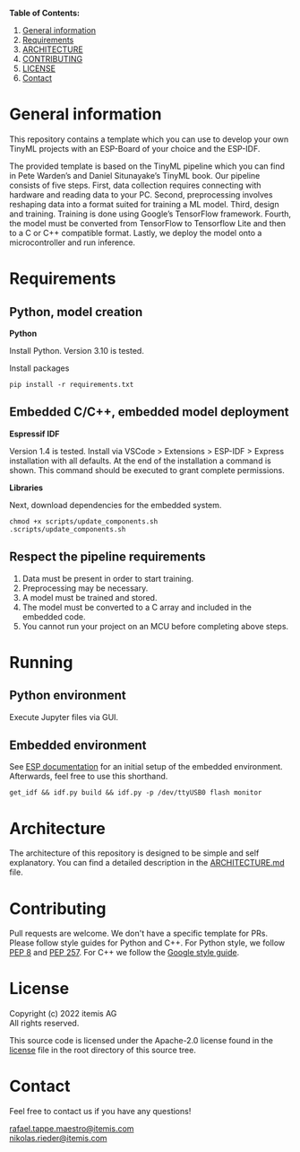 **Table of Contents:**

1. [General information](#general-information)
1. [Requirements](#requirements)
1. [ARCHITECTURE](#architecture)
1. [CONTRIBUTING](#contributing)
1. [LICENSE](#license)
1. [Contact](#contact)

# General information

This repository contains a template which you can use to develop your own TinyML projects with an ESP-Board of your choice and the ESP-IDF. 

The provided template is based on the TinyML pipeline which you can find in Pete Warden’s and Daniel Situnayake’s TinyML book. Our pipeline consists of five steps. First, data collection requires connecting with hardware and reading data to your PC. Second, preprocessing involves reshaping data into a format suited for training a ML model. Third, design and training. Training is done using Google’s TensorFlow framework. Fourth, the model must be converted from TensorFlow to Tensorflow Lite and then to a C or C++ compatible format. Lastly, we deploy the model onto a microcontroller and run inference.

# Requirements

## Python, model creation

**Python**

Install Python. Version 3.10 is tested.

Install packages

    pip install -r requirements.txt

## Embedded C/C++, embedded model deployment

**Espressif IDF**

Version 1.4 is tested.
Install via VSCode > Extensions > ESP-IDF > Express installation with all defaults.
At the end of the installation a command is shown.
This command should be executed to grant complete permissions.

**Libraries**

Next, download dependencies for the embedded system.

    chmod +x scripts/update_components.sh
    .scripts/update_components.sh

## Respect the pipeline requirements

1. Data must be present in order to start training.
2. Preprocessing may be necessary.
3. A model must be trained and stored.
4. The model must be converted to a C array and included in the embedded code.
5. You cannot run your project on an MCU before completing above steps.

# Running

## Python environment

Execute Jupyter files via GUI.

## Embedded environment

See [ESP documentation](https://docs.espressif.com/projects/esp-idf/en/v4.1/get-started/index.html) for an initial setup of the embedded environment.
Afterwards, feel free to use this shorthand.

    get_idf && idf.py build && idf.py -p /dev/ttyUSB0 flash monitor

# Architecture

The architecture of this repository is designed to be simple and self explanatory.
You can find a detailed description in the [ARCHITECTURE.md](ARCHITECTURE.md) file.

# Contributing

Pull requests are welcome.
We don't have a specific template for PRs.
Please follow style guides for Python and C++.
For Python style, we follow [PEP 8](https://peps.python.org/pep-0008/) and [PEP 257](https://peps.python.org/pep-0257/).
For C++ we follow the [Google style guide](https://google.github.io/styleguide/cppguide.html).

# License

Copyright (c) 2022 itemis AG<br>
All rights reserved.

This source code is licensed under the Apache-2.0 license found in the [license](LICENSE.md) file in the root directory of this source tree. 

# Contact

Feel free to contact us if you have any questions!

rafael.tappe.maestro@itemis.com<br>
nikolas.rieder@itemis.com
